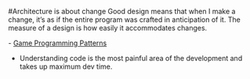 
#Architecture is about change
Good design means that when I make a change, it’s as if the entire program was crafted in anticipation of it.
The measure of a design is how easily it accommodates changes.

\- [Game Programming Patterns](https://gameprogrammingpatterns.com/)

- Understanding code is the most painful area of the development and takes up maximum dev time.


